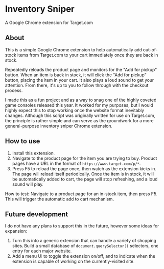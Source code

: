 # Inventory Sniper
A Google Chrome extension for Target.com

## About
This is a simple Google Chrome extension to help automatically add out-of-stock items from Target.com to your cart immediately once they are back in stock. 

Repeatedly reloads the product page and monitors for the "Add for pickup" button. When an item is back in stock, it will click the "Add for pickup" button, placing the item in your cart. It also plays a loud sound to get your attention. From there, it's up to you to follow through with the checkout process.

I made this as a fun project and as a way to snag one of the highly coveted game consoles released this year. It worked for my purposes, but I would highly expect this to stop working once the website format inevitably changes. Although this script was originally written for use on Target.com, the principle is rather simple and can serve as the groundwork for a more general-purpose inventory sniper Chrome extension. 

## How to use
1. Install this extension.
2. Navigate to the product page for the item you are trying to buy. Product pages have a URL in the format of `https://www.target.com/p/*`.
3. Press F5 to reload the page once, then watch as the extension kicks in. The page will reload itself periodically. Once the item is in stock, it will be automatically added to cart, the page will stop refreshing, and a loud sound will play.

How to test: Navigate to a product page for an in-stock item, then press F5. This will trigger the automatic add to cart mechanism.

## Future development
I do not have any plans to support this in the future, however some ideas for expansion:
1. Turn this into a generic extension that can handle a variety of shopping sites. Build a small database of `document.querySelector()` selectors, one entry for each major website. 
2. Add a menu UI to toggle the extension on/off, and to indicate when the extension is capable of working on the currently-visited site.
